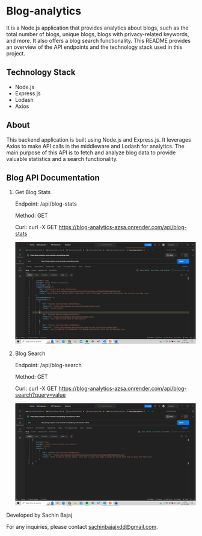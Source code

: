 ﻿# Blog-analytics

It is a Node.js application that provides analytics about blogs, such as the total number of blogs, unique blogs, blogs with privacy-related keywords, and more. It also offers a blog search functionality. This README provides an overview of the API endpoints and the technology stack used in this project.

## Technology Stack

- Node.js
- Express.js
- Lodash
- Axios

## About

This backend application is built using Node.js and Express.js. It leverages Axios to make API calls in the middleware and Lodash for analytics. The main purpose of this API is to fetch and analyze blog data to provide valuable statistics and a search functionality.

## Blog API Documentation

1. Get Blog Stats
   
    Endpoint: /api/blog-stats

    Method: GET

    Curl: curl -X GET https://blog-analytics-azsa.onrender.com/api/blog-stats

    ![Stats](/stats.png)

2. Blog Search

    Endpoint: /api/blog-search

    Method: GET
  
    Curl: curl -X GET https://blog-analytics-azsa.onrender.com/api/blog-search?query=value

    ![Search](/search.png)




Developed by Sachin Bajaj

For any inquiries, please contact sachinbajajxdd@gmail.com.
